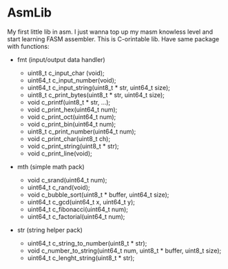 # AsmLib 
My first little lib in asm. I just wanna top up my masm knowless level and start learning FASM assembler. This is C-orintable lib.
Have same package with functions: 
+ fmt (input/output data handler)
  +  uint8_t c_input_char (void);
  +  uint64_t c_input_number(void);
  +  uint64_t c_input_string(uint8_t * str, uint64_t size);
  +  uint8_t c_print_bytes(uint8_t * str, uint64_t size);
  +  void c_printf(uint8_t * str, ...);
  +  void c_print_hex(uint64_t num);
  +  void c_print_oct(uint64_t num);
  +  void c_print_bin(uint64_t num);
  +  uint8_t c_print_number(uint64_t num);
  +  void c_print_char(uint8_t ch);
  +  void c_print_string(uint8_t * str);
  +  void c_print_line(void);
  
+ mth (simple math pack)
  +  void c_srand(uint64_t num);
  +  uint64_t c_rand(void);
  +  void c_bubble_sort(uint8_t * buffer, uint64_t size);
  +  uint64_t c_gcd(uint64_t x, uint64_t y);
  +  uint64_t c_fibonacci(uint64_t num);
  +  uint64_t c_factorial(uint64_t num);
  
+ str (string helper pack)
  + uint64_t c_string_to_number(uint8_t * str);
  + void c_number_to_string(uint64_t num, uint8_t * buffer, uint8_t size);
  + uint64_t c_lenght_string(uint8_t * str);
